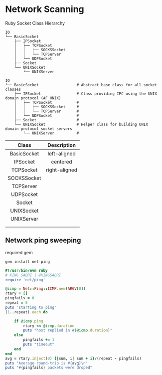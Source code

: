 # Network Scanning

Ruby Socket Class Hierarchy 
```
IO
└── BasicSocket
    ├── IPSocket
    │   ├── TCPSocket
    │   │   ├── SOCKSSocket
    │   │   └── TCPServer
    │   └── UDPSocket
    ├── Socket
    └── UNIXSocket
        └── UNIXServer
```


```
IO
└── BasicSocket                 # Abstract base class for all socket classes
    ├── IPSocket                # Class providing IPC using the UNIX domain protocol (AF_UNIX)
    │   ├── TCPSocket           # 
    │   │   ├── SOCKSSocket     # 
    │   │   └── TCPServer       # 
    │   └── UDPSocket           # 
    ├── Socket                  # 
    └── UNIXSocket              # Helper class for building UNIX domain protocol socket servers
        └── UNIXServer          # 
```




|    Class    	|  Description |
|:-----------:	|:-------------:	|
| BasicSocket 	|  left-aligned 	|
| IPSocket    	|    centered   	|
| TCPSocket   	| right-aligned 	|
| SOCKSSocket 	|               	|
| TCPServer   	|               	|
| UDPSocket   	|               	|
| Socket      	|               	|
| UNIXSocket  	|               	|
| UNIXServer  	|               	|
|             	|               	|
|             	|               	|


## Network ping sweeping
required gem
```
gem install net-ping
```


```ruby
#!/usr/bin/evn ruby
# KING SABRI | @KINGSABRI
require 'net/ping'

@icmp = Net::Ping::ICMP.new(ARGV[0])
rtary = []
pingfails = 0
repeat = 5
puts 'starting to ping'
(1..repeat).each do

    if @icmp.ping
        rtary << @icmp.duration
        puts "host replied in #{@icmp.duration}"
    else
        pingfails += 1
        puts "timeout"
    end
end
avg = rtary.inject(0) {|sum, i| sum + i}/(repeat - pingfails)
puts "Average round-trip is #{avg}\n"
puts "#{pingfails} packets were droped"
```




<br><br><br>
---
